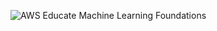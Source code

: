 ![AWS Educate Machine Learning Foundations](https://user-images.githubusercontent.com/your-username/path-to-uploaded-image.png)
